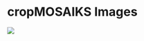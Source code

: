 # cropMOSAIKS Images

![](https://github.com/cropmosaiks/NDVI_Images/blob/main/animations/ndvi.gif)
